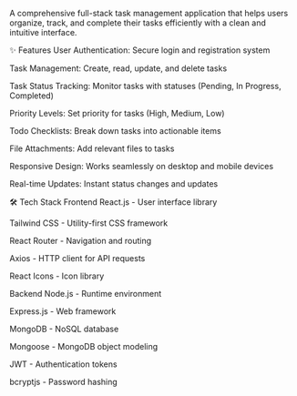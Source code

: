 A comprehensive full-stack task management application that helps users organize, track, and complete their tasks efficiently with a clean and intuitive interface.

✨ Features
User Authentication: Secure login and registration system

Task Management: Create, read, update, and delete tasks

Task Status Tracking: Monitor tasks with statuses (Pending, In Progress, Completed)

Priority Levels: Set priority for tasks (High, Medium, Low)

Todo Checklists: Break down tasks into actionable items

File Attachments: Add relevant files to tasks

Responsive Design: Works seamlessly on desktop and mobile devices

Real-time Updates: Instant status changes and updates

🛠️ Tech Stack
Frontend
React.js - User interface library

Tailwind CSS - Utility-first CSS framework

React Router - Navigation and routing

Axios - HTTP client for API requests

React Icons - Icon library

Backend
Node.js - Runtime environment

Express.js - Web framework

MongoDB - NoSQL database

Mongoose - MongoDB object modeling

JWT - Authentication tokens

bcryptjs - Password hashing
